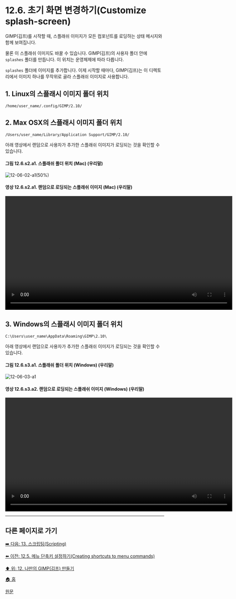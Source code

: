 # 12.6. 초기 화면 변경하기(Customize splash-screen)
GIMP(김프)를 시작할 때, 스플래쉬 이미지가 모든 컴포넌트를 로딩하는 상태 메시지와 함께 보여집니다.

물론 이 스플래쉬 이미지도 바꿀 수 있습니다. GIMP(김프)의 사용자 폴더 안에 `splashes` 폴더를 만듭니다. 이 위치는 운영체제에 따라 다릅니다.

`splashes` 폴더에 이미지를 추가합니다. 이제 시작할 때마다, GIMP(김프)는 이 디렉토리에서 이미지 하나를 무작위로 골라 스플래쉬 이미지로 사용합니다.

## 1. Linux의 스플래시 이미지 폴더 위치
```
/home/user_name/.config/GIMP/2.10/
```

## 2. Max OSX의 스플래시 이미지 폴더 위치
```
/Users/user_name/Library/Application Support/GIMP/2.10/
```

아래 영상에서 랜덤으로 사용자가 추가한 스플래쉬 이미지가 로딩되는 것을 확인할 수 있습니다.

#### 그림 12.6.s2.a1. 스플래쉬 폴더 위치 (Mac) (우리말)
![12-06-02-a1(50%)](https://github.com/wonder13662/gimp/assets/15767104/2d3704c5-190c-40ba-8cf7-f492c0652d16)

#### 영상 12.6.s2.a1. 랜덤으로 로딩되는 스플래쉬 이미지 (Mac) (우리말)
<video controls="controls" width="720" src="https://github.com/wonder13662/gimp/assets/15767104/ec8a8e65-160a-45d3-8a0b-f2bcc5d4c79a"></video>

## 3. Windows의 스플래시 이미지 폴더 위치
```
C:\Users\user_name\AppData\Roaming\GIMP\2.10\
```

아래 영상에서 랜덤으로 사용자가 추가한 스플래쉬 이미지가 로딩되는 것을 확인할 수 있습니다.

#### 그림 12.6.s3.a1. 스플래쉬 폴더 위치 (Windows) (우리말)
![12-06-03-a1](https://github.com/wonder13662/gimp/assets/15767104/f002a2fb-0b87-4f08-947f-e8aed5984d4a)

#### 영상 12.6.s3.a2. 랜덤으로 로딩되는 스플래쉬 이미지 (Windows) (우리말)
<video controls="controls" width="720" src="https://github.com/wonder13662/gimp/assets/15767104/84d813bf-22a8-4c08-a4fb-a3b85be5cb60"></video>

***

## 다른 페이지로 가기

[➡️ 다음: 13. 스크립팅(Scripting)](./13-00-scripting.md)

[⬅️ 이전: 12.5. 메뉴 단축키 설정하기(Creating shortcuts to menu commands)](./12-05-creating-shortcuts-to-menu-commands.md)

[⬆️ 위: 12. 나만의 GIMP(김프) 만들기](./12-00-enrich-my-gimp.md)

[🏠 홈](./00-home.md)

[원문](https://docs.gimp.org/2.10/ko/customize-splashscreen.html)
